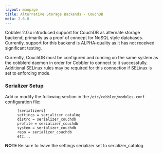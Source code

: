 ```yaml
---
layout: manpage
title: Alternative Storage Backends - CouchDB
meta: 2.6.0
---
```


<p>Cobbler 2.0.x introduced support for CouchDB as alternate storage backend, primarily as a proof of concept for NoSQL style databases. Currently, support for this backend is ALPHA-quality as it has not received significant testing.</p>

<p>Currently, CouchDB must be configured and running on the same system as the cobblerd daemon in order for Cobbler to connect to it successfully. Additional SELinux rules may be required for this connection if SELinux is set to enforcing mode.</p>

<h3>Serializer Setup</h3>

<p>Add or modify the following section in the <code>/etc/cobbler/modules.conf</code> configuration file:</p>

<p><figure class="highlight"><pre><code class="language-ini" data-lang="ini">[serializers]
settings = serializer_catalog
distro = serializer_couchdb
profile = serializer_couchdb
system = serializer_couchdb
repo = serializer_couchdb
etc...</code></pre></figure></p>

<p><strong>NOTE</strong> Be sure to leave the settings serializer set to serializer_catalog.</p>
